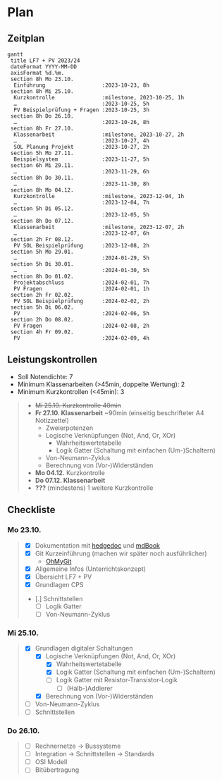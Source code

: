# Plan

## Zeitplan

```mermaid
gantt
 title LF7 + PV 2023/24
 dateFormat YYYY-MM-DD
 axisFormat %d.%m.
 section 8h Mo 23.10.
  Einführung                  :2023-10-23, 8h
 section 8h Mi 25.10.
  Kurzkontrolle               :milestone, 2023-10-25, 1h
  …                           :2023-10-25, 5h
  PV Beispielprüfung + Fragen :2023-10-25, 3h
 section 8h Do 26.10.
  …                           :2023-10-26, 8h
 section 8h Fr 27.10.
  Klassenarbeit               :milestone, 2023-10-27, 2h
  …                           :2023-10-27, 4h
  SOL Planung Projekt         :2023-10-27, 2h
 section 5h Mo 27.11.
  Beispielsystem              :2023-11-27, 5h
 section 6h Mi 29.11.
  …                           :2023-11-29, 6h
 section 8h Do 30.11.
  …                           :2023-11-30, 8h
 section 8h Mo 04.12.
  Kurzkontrolle               :milestone, 2023-12-04, 1h
  …                           :2023-12-04, 7h
 section 5h Di 05.12.
  …                           :2023-12-05, 5h
 section 8h Do 07.12.
  Klassenarbeit               :milestone, 2023-12-07, 2h
  …                           :2023-12-07, 6h
 section 2h Fr 08.12.
  PV SOL Beispielprüfung      :2023-12-08, 2h
 section 5h Mo 29.01.
  …                           :2024-01-29, 5h
 section 5h Di 30.01.
  …                           :2024-01-30, 5h
 section 8h Do 01.02.
  Projektabschluss            :2024-02-01, 7h
  PV Fragen                   :2024-02-01, 1h
 section 2h Fr 02.02.
  PV SOL Beispielprüfung      :2024-02-02, 2h
 section 5h Di 06.02.
  PV                          :2024-02-06, 5h
 section 2h Do 08.02.
  PV Fragen                   :2024-02-08, 2h
 section 4h Fr 09.02.
  PV                          :2024-02-09, 4h
```

## Leistungskontrollen

* Soll Notendichte: 7
* Minimum Klassenarbeiten (>45min, doppelte Wertung): 2
* Minimum Kurzkontrollen (<45min): 3

> * ~~Mi 25.10. Kurzkontrolle 40min~~
> * **Fr 27.10. Klassenarbeit** ~90min (einseitig beschrifteter A4 Notizzettel)
>   * Zweierpotenzen
>   * Logische Verknüpfungen (Not, And, Or, XOr)
>     * Wahrheitswertetabelle
>     * Logik Gatter (Schaltung mit einfachen (Um-)Schaltern)
>   * Von-Neumann-Zyklus
>   * Berechnung von (Vor-)Widerständen
> * **Mo 04.12.** Kurzkontrolle
> * **Do 07.12. Klassenarbeit**
> * **???** (mindestens) 1 weitere Kurzkontrolle

## Checkliste
### Mo 23.10.

> - [x] Dokumentation mit [hedgedoc](https://hedgedoc.c3d2.de/) und [mdBook](https://rust-lang.github.io/mdBook/)
> - [x] Git Kurzeinführung (machen wir später noch ausführlicher)
>   * [OhMyGit](https://ohmygit.org/)
> - [x] Allgemeine Infos (Unterrichtskonzept)
> - [x] Übersicht LF7 + PV
> - [x] Grundlagen CPS
> - [.] Schnittstellen
>   - [ ] Logik Gatter
>   - [ ] Von-Neumann-Zyklus

### Mi 25.10.
> - [x] Grundlagen digitaler Schaltungen
>   - [x] Logische Verknüpfungen (Not, And, Or, XOr)
>     - [x] Wahrheitswertetabelle
>     - [x] Logik Gatter (Schaltung mit einfachen (Um-)Schaltern)
>     - [ ] Logik Gatter mit Resistor-Transistor-Logik
>       - [ ] (Halb-)Addierer
>   - [x] Berechnung von (Vor-)Widerständen
> - [ ] Von-Neumann-Zyklus
> - [ ] Schnittstellen

### Do 26.10.

> - [ ] Rechnernetze -> Bussysteme
> - [ ] Integration -> Schnittstellen -> Standards
> - [ ] OSI Modell
> - [ ] Bitübertragung
